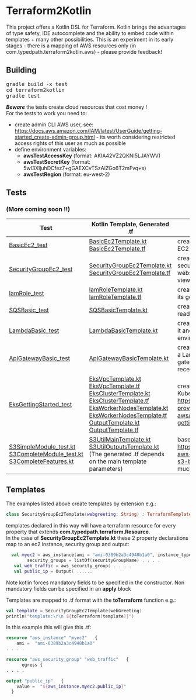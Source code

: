 # Terraform2Kotlin
This project offers a Kotlin DSL for Terraform. Kotlin brings the advantages of type safety, IDE autocomplete and the ability to embed code within templates + many other possibilities.  This is an experiment in its early stages - there is a mapping of AWS resources only (in com.typedpath.terraform2kotlin.aws)   - please provide feedback!  

## Building
<pre>
gradle build -x test
cd terraform2kotlin
gradle test
</pre>
___Beware___ the tests create cloud resources that cost money !  
For the tests to work you need to:
 * create admin CLI AWS user, see: https://docs.aws.amazon.com/IAM/latest/UserGuide/getting-started_create-admin-group.html - its worth considering restricted access rights of this user as much as possible
 * define environment variables:
   *  __awsTestAccessKey__ (format: AKIA42VZ2QKNI5LJAYWV)
   * __awsTestSecretKey__ (format: 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)
   * __awsTestRegion__ (format: eu-west-2)


## Tests
### (More coming soon !!)


| Test | Kotlin Template, Generated .tf | Test Description |
| --- | --- | ----- |
| [BasicEc2_test](terraform2kotlin/src/test/kotlin/com/typedpath/terraform2kotlin/BasicEc2_test.kt) | [BasicEc2Template.kt](terraform2kotlin/src/test/kotlin/com/typedpath/terraform2kotlin/BasicEc2Template.kt) [BasicEc2Template.tf](docs/templates/BasicEc2Template.tf) | create terraform template for EC2 instance  |
| [SecurityGroupEc2_test](terraform2kotlin/src/test/kotlin/com/typedpath/terraform2kotlin/SecurityGroupEc2_test.kt) | [SecurityGroupEc2Template.kt](terraform2kotlin/src/test/kotlin/com/typedpath/terraform2kotlin/SecurityGroupEc2Template.kt) [SecurityGroupEc2Template.tf](docs/templates/SecurityGroupEc2Template.tf) | create an EC2 instance + security group, install webserver, check a web page is viewable |
| [IamRole_test](terraform2kotlin/src/test/kotlin/com/typedpath/terraform2kotlin/IamRole_test.kt) | [IamRoleTemplate.kt](terraform2kotlin/src/test/kotlin/com/typedpath/terraform2kotlin/IamRoleTemplate.kt) [IamRoleTemplate.tf](docs/templates/IamRoleTemplate.tf) | create an IamRole then check its got an arn |
| [SQSBasic_test](terraform2kotlin/src/test/kotlin/com/typedpath/terraform2kotlin/sqs/SQSBasic_test.kt) | [SQSBasicTemplate.kt](terraform2kotlin/src/test/kotlin/com/typedpath/terraform2kotlin/sqs/SQSBasicTemplate.kt) | create an SQS queue, write and read to it |
| [LambdaBasic_test](terraform2kotlin/src/test/kotlin/com/typedpath/terraform2kotlin/lambda/LambdaBasic_test.kt) | [LambdaBasicTemplate.kt](terraform2kotlin/src/test/kotlin/com/typedpath/terraform2kotlin/lambda/LambdaBasicTemplate.kt) | create an Lambda function, call it and check the parameters and environment received |
| [ApiGatewayBasic_test](terraform2kotlin/src/test/kotlin/com/typedpath/terraform2kotlin/apigateway/ApiGatewayBasic_test.kt) | [ApiGatewayBasicTemplate.kt](terraform2kotlin/src/test/kotlin/com/typedpath/terraform2kotlin/apigateway/ApiGatewayBasicTemplate.kt) | create an api gateway, link it to a Lambda function and call the gateway, check environment received |
| [EksGettingStarted_test](terraform2kotlin/src/test/kotlin/com/typedpath/terraform2kotlin/eks-getting-started/EksGettingStarted_test.kt) | [EksVpcTemplate.kt](terraform2kotlin/src/test/kotlin/com/typedpath/terraform2kotlin/eks-getting-started/EksVpcTemplate.kt) [EksVpcTemplate.tf](docs/templates/eks/EksVpcTemplate.tf) [EksClusterTemplate.kt](terraform2kotlin/src/test/kotlin/com/typedpath/terraform2kotlin/eks-getting-started/EksClusterTemplate.kt) [EksClusterTemplate.tf](docs/templates/eks/EksClusterTemplate.tf) [EksWorkerNodesTemplate.kt](terraform2kotlin/src/test/kotlin/com/typedpath/terraform2kotlin/eks-getting-started/EksWorkerNodesTemplate.kt) [EksWorkerNodesTemplate.tf](docs/templates/eks/EksWorkerNodesTemplate.tf) [OutputTemplate.kt](terraform2kotlin/src/test/kotlin/com/typedpath/terraform2kotlin/eks-getting-started/OutputTemplate.kt) [OutputTemplate.tf](docs/templates/eks/OutputTemplate.tf)| create an EKS cluster return KubeConfig file - based on https://github.com/terraform-providers/terraform-provider-aws/tree/master/examples/eks-getting-started |
| [S3SimpleModule_test.kt](terraform2kotlin/src/test/kotlin/com/typedpath/terraform2kotlin/s3/S3SimpleModule_test.kt) [S3CompleteModule_test.kt](terraform2kotlin/src/test/kotlin/com/typedpath/terraform2kotlin/s3/S3CompleteModule_test.kt) [S3CompleteFeatures.kt](terraform2kotlin/src/test/kotlin/com/typedpath/terraform2kotlin/s3/S3CompleteFeatures.kt)| [S3UtilMainTemplate.kt](terraform2kotlin/src/test/kotlin/com/typedpath/terraform2kotlin/s3/S3UtilMainTemplate.kt) [S3UtilOutputsTemplate.kt](terraform2kotlin/src/test/kotlin/com/typedpath/terraform2kotlin/s3/S3UtilOutputsTemplate.kt) (The generated .tf depends on the main template parameters) | based on https://github.com/terraform-aws-modules/terraform-aws-s3-bucket : this kotlin version is much more concise ! |

## Templates
The examples listed above create templates by extension e.g.:
```kotlin
class SecurityGroupEc2Template(webgreeting: String) : TerraformTemplate() {...
```
templates declared in this way will have a terraform resource for every property that extends __com.typedpath.terraform.Resource__.  
In the case of __SecurityGroupEc2Template.kt__ these 2 property declarations map to an ec2 instance, security group and output:
```kotlin
  val myec2 = aws_instance(ami = "ami-0389b2a3c4948b1a0", instance_type = "t2.micro").    apply {
        security_groups = listOf(securityGroupName) . . . . 
   val web_traffic = aws_security_group( . . . .
   val public_ip = Output( ......

```
Note kotlin forces mandatory fields to be specified in the constructor.  Non mandatory fields can be specified in an __apply__ block  

Templates are mapped to .tf format with the __toTerraform__ function e.g.:
```kotlin
val template = SecurityGroupEc2Template(webGreeting)
println("template:\r\n ${toTerraform(template)}")
```
In this example this will give this .tf:
```terraform
resource "aws_instance" "myec2"   {
    ami =  "ami-0389b2a3c4948b1a0"
. . . .

resource "aws_security_group" "web_traffic"   { 
      egress { 
. . . .

output "public_ip"   {
    value =  "${aws_instance.myec2.public_ip}"
  }
```
